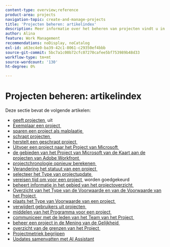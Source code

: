 ```yaml
---
content-type: overview;reference
product-area: projects
navigation-topic: create-and-manage-projects
title: 'Projecten beheren: artikelindex'
description: Meer informatie over het beheren van projecten vindt u in de volgende artikelen.
author: Alina
feature: Work Management
recommendations: noDisplay, noCatalog
exl-id: a63ec4e0-ba39-42c1-8061-c29350ef4bbb
source-git-commit: 5bc7a1c00b72cfc07270cafee5bf753989b48d33
workflow-type: tm+mt
source-wordcount: '130'
ht-degree: 0%

---
```


# Projecten beheren: artikelindex

Deze sectie bevat de volgende artikelen:

* [&#x200B; geeft projecten &#x200B;](../../../manage-work/projects/manage-projects/edit-projects.md) uit
* [&#x200B; Exemplaar een project &#x200B;](../../../manage-work/projects/manage-projects/copy-project.md)
* [&#x200B; sparen een project als malplaatje &#x200B;](../../../manage-work/projects/manage-projects/save-project-as-template.md)
* [&#x200B; schrapt projecten &#x200B;](../../../manage-work/projects/manage-projects/delete-projects.md)
* [&#x200B; herstelt een geschrapt project &#x200B;](../../../manage-work/projects/manage-projects/recover-project.md)
* [&#x200B; Uitvoer een project naar het Project van Microsoft &#x200B;](../../../manage-work/projects/manage-projects/export-project-to-ms-project.md)
* [&#x200B; de gebieden van het Project van Microsoft van de Kaart aan de projecten van Adobe Workfront &#x200B;](../../../manage-work/projects/manage-projects/map-ms-project-fields-to-workfront.md)
* [&#x200B; projectchronologie opnieuw berekenen &#x200B;](../../../manage-work/projects/manage-projects/recalculate-project-timeline.md)
* [&#x200B; Verandering het statuut van een project &#x200B;](../../../manage-work/projects/manage-projects/change-project-status.md)
* [&#x200B; selecteer het Type van projectupdate &#x200B;](../../../manage-work/projects/manage-projects/select-project-update-type.md)
* [&#x200B; vereisen tijd om voor een project &#x200B;](../../../manage-work/projects/manage-projects/require-time-approval-for-projects.md) worden goedgekeurd
* [&#x200B; beheert informatie in het gebied van het projectoverzicht &#x200B;](../../../manage-work/projects/manage-projects/understand-project-overview-area.md)
* [&#x200B; Overzicht van het Type van de Voorwaarde en van de Voorwaarde van het Project &#x200B;](../../../manage-work/projects/manage-projects/project-condition-and-condition-type.md)
* [&#x200B; plaats het Type van Voorwaarde van een project &#x200B;](../../../manage-work/projects/manage-projects/set-condition-type-for-project.md)
* [&#x200B; verwijdert gebruikers uit projecten &#x200B;](../../../manage-work/projects/manage-projects/remove-users-from-projects.md)
* [&#x200B; middelen van het Programma voor een project &#x200B;](../../../manage-work/projects/manage-projects/schedule-resources-for-projects.md)
* [&#x200B; communiceer met de leden van het Team van het Project &#x200B;](../../../manage-work/projects/manage-projects/communicate-with-project-team-members.md)
* [&#x200B; beheer een project in de Mening van de Gelijkheid &#x200B;](../../../manage-work/projects/manage-projects/manage-projects-in-agile-view.md)
* [&#x200B; overzicht van de grenzen van het Project &#x200B;](../../../manage-work/projects/manage-projects/project-maximums.md)
* [Projectmetriek begrijpen](../../../manage-work/projects/manage-projects/project-metrics.md)
* [Updates samenvatten met AI Assistant](/help/quicksilver/manage-work/projects/manage-projects/summarize-projects-ai-assistant.md)
